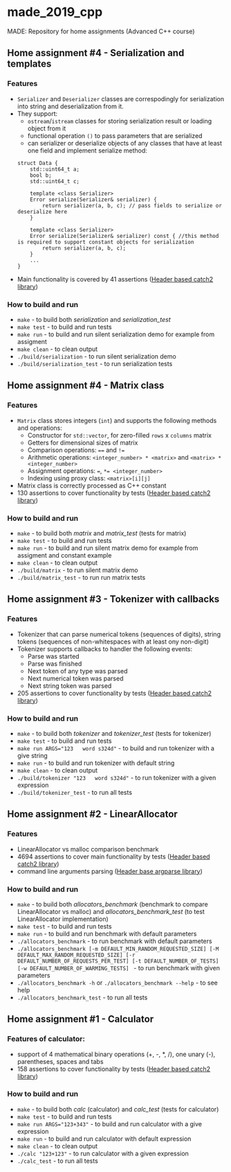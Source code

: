 # made_2019_cpp
MADE: Repository for home assignments (Advanced C++ course)

## Home assignment #4 - Serialization and templates

### Features
* `Serializer` and `Deserializer` classes are correspodingly for serialization into string and deserialization from it. 
* They support:
    * `ostream`/`istream` classes for storing serialization result or loading object from it 
    * functional operation `()` to pass parameters that are serialized
    * can serializer or deserialize objects of any classes that have at least one field and implement serialize method:
    ~~~
    struct Data {
        std::uint64_t a;
        bool b;
        std::uint64_t c;

        template <class Serializer>
        Error serialize(Serializer& serializer) {
            return serializer(a, b, c); // pass fields to serialize or deserialize here
        }
    
        template <class Serializer>
        Error serialize(Serializer& serializer) const { //this method is required to support constant objects for serialization
            return serializer(a, b, c);
        }
        ...
    }
    ~~~
* Main functionality is covered by 41 assertions ([Header based catch2 library](https://github.com/catchorg/Catch2))

### How to build and run
* `make` - to build both *serialization* and *serialization_test* 
* `make test` - to build and run tests
* `make run` - to build and run silent serialization demo for example from assigment
* `make clean` - to clean output
* `./build/serialization` - to run silent serialization demo
* `./build/serialization_test` - to run serialization tests

## Home assignment #4 - Matrix class

### Features
* `Matrix` class stores integers (`int`) and supports the following methods and operations:
    * Constructor for `std::vector`, for zero-filled `rows` x `columns` matrix
    * Getters for dimensional sizes of matrix
    * Comparison operations: `==` and `!=`
    * Arithmetic operations: `<integer_number> * <matrix>` and `<matrix> * <integer_number>`
    * Assignment operations: `=`, `*= <integer_number>`
    * Indexing using proxy class: `<matrix>[i][j]`
* Matrix class is correctly processed as C++ constant 
* 130 assertions to cover functionality by tests ([Header based catch2 library](https://github.com/catchorg/Catch2))

### How to build and run
* `make` - to build both *matrix* and *matrix_test* (tests for matrix)
* `make test` - to build and run tests
* `make run` - to build and run silent matrix demo for example from assigment and constant example
* `make clean` - to clean output
* `./build/matrix` - to run silent matrix demo
* `./build/matrix_test` - to run run matrix tests

## Home assignment #3 - Tokenizer with callbacks

### Features
* Tokenizer that can parse numerical tokens (sequences of digits), string tokens (sequences of non-whitespaces with at least ony non-digit)
* Tokenizer supports callbacks to handler the following events:
    * Parse was started
    * Parse was finished
    * Next token of any type was parsed
    * Next numerical token was parsed
    * Next string token was parsed
* 205 assertions to cover functionality by tests ([Header based catch2 library](https://github.com/catchorg/Catch2))

### How to build and run
* `make` - to build both *tokenizer* and *tokenizer_test* (tests for tokenizer)
* `make test` - to build and run tests
* `make run ARGS="123   word s324d"` - to build and run tokenizer with a give string
* `make run` - to build and run tokenizer with default string
* `make clean` - to clean output
* `./build/tokenizer "123   word s324d"` - to run tokenizer with a given expression
* `./build/tokenizer_test` - to run all tests

## Home assignment #2 - LinearAllocator

### Features
* LinearAllocator vs malloc comparison benchmark
* 4694 assertions to cover main functionality by tests ([Header based catch2 library](https://github.com/catchorg/Catch2))
* command line arguments parsing ([Header base argparse library](https://github.com/jamolnng/argparse))

### How to build and run
* `make` - to build both *allocators_benchmark* (benchmark to compare LinearAllocator vs malloc) and *allocators_benchmark_test* (to test LinearAllocator implementation)
* `make test` - to build and run tests
* `make run` - to build and run benchmark with default parameters
* `./allocators_benchmark` - to run benchmark with default parameters 
* `./allocators_benchmark [-m DEFAULT_MIN_RANDOM_REQUESTED_SIZE] [-M DEFAULT_MAX_RANDOM_REQUESTED_SIZE] [-r DEFAULT_NUMBER_OF_REQUESTS_PER_TEST] [-t DEFAULT_NUMBER_OF_TESTS] [-w DEFAULT_NUMBER_OF_WARMING_TESTS] ` - to run benchmark with given parameters
* `./allocators_benchmark -h` or `./allocators_benchmark --help` - to see help
* `./allocators_benchmark_test` - to run all tests

## Home assignment #1 - Calculator

### Features of calculator:
* support of 4 mathematical binary operations (+, -, *, /), one unary (-), parentheses, spaces and tabs
* 158 assertions to cover functionality by tests ([Header based catch2 library](https://github.com/catchorg/Catch2))

### How to build and run
* `make` - to build both *calc* (calculator)  and *calc_test* (tests for calculator)
* `make test` - to build and run tests
* `make run ARGS="123+343"` - to build and run calculator with a give expression
* `make run` - to build and run calculator with default expression
* `make clean` - to clean output
* `./calc "123+123"` - to run calculator with a given expression
* `./calc_test` - to run all tests